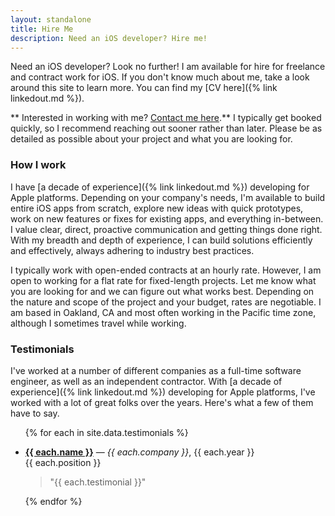 ```yaml
---
layout: standalone
title: Hire Me
description: Need an iOS developer? Hire me!
---
```


Need an iOS developer? Look no further! I am available for hire for freelance and contract work for iOS. If you don't know much about me, take a look around this site to learn more. You can find my [CV here]({% link linkedout.md %}).

<div class="alert alert-primary pb-0 px-4 my-4" markdown="1">
**<i class="bi bi-star-fill"></i> Interested in working with me? <a href="{% link contact.md %}" class="alert-link">Contact me here</a>.** I typically get booked quickly, so I recommend reaching out sooner rather than later. Please be as detailed as possible about your project and what you are looking for.
</div>

### How I work

I have [a decade of experience]({% link linkedout.md %}) developing for Apple platforms. Depending on your company's needs, I'm available to build entire iOS apps from scratch, explore new ideas with quick prototypes, work on new features or fixes for existing apps, and everything in-between. I value clear, direct, proactive communication and getting things done right. With my breadth and depth of experience, I can build solutions efficiently and effectively, always adhering to industry best practices.

I typically work with open-ended contracts at an hourly rate. However, I am open to working for a flat rate for fixed-length projects. Let me know what you are looking for and we can figure out what works best. Depending on the nature and scope of the project and your budget, rates are negotiable. I am based in Oakland, CA and most often working in the Pacific time zone, although I sometimes travel while working.

### Testimonials

I've worked at a number of different companies as a full-time software engineer, as well as an independent contractor. With [a decade of experience]({% link linkedout.md %}) developing for Apple platforms, I've worked with a lot of great folks over the years. Here's what a few of them have to say.

<ul class="list-unstyled">
{% for each in site.data.testimonials %}
    <li>
        <p>
            <i class="bi bi-star-fill text-secondary"></i>
            <b><a href="{{ each.link }}">{{ each.name }}</a></b> &mdash; <i>{{ each.company }}</i>, {{ each.year }}
            <br/>
            <span class="fw-light">{{ each.position }}</span>
        </p>
        <blockquote>"{{ each.testimonial }}"</blockquote>
    </li>
{% endfor %}
</ul>
